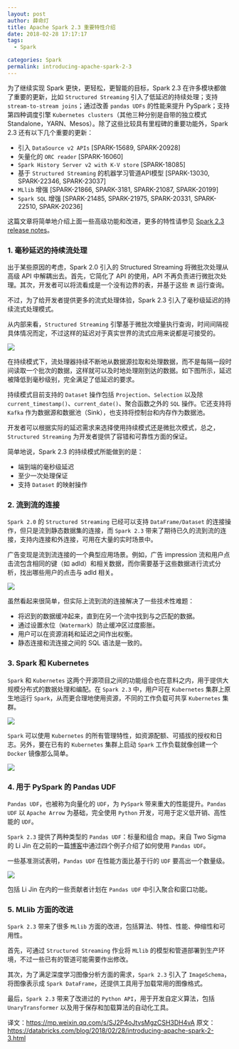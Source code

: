 ```yaml
---
layout: post
author: 薛命灯
title: Apache Spark 2.3 重要特性介绍
date: 2018-02-28 17:17:17
tags:
  - Spark

categories: Spark
permalink: introducing-apache-spark-2-3
---
```


为了继续实现 Spark 更快，更轻松，更智能的目标，Spark 2.3 在许多模块都做了重要的更新，比如 `Structured Streaming` 引入了低延迟的持续处理；支持 `stream-to-stream joins`；通过改善 `pandas UDFs` 的性能来提升 PySpark；支持第四种调度引擎 `Kubernetes clusters`（其他三种分别是自带的独立模式Standalone，YARN、Mesos）。除了这些比较具有里程碑的重要功能外，Spark 2.3 还有以下几个重要的更新：
- 引入 `DataSource v2 APIs` [SPARK-15689, SPARK-20928]
- 矢量化的 `ORC reader` [SPARK-16060]
- `Spark History Server v2 with K-V store` [SPARK-18085]
- 基于 `Structured Streaming` 的机器学习管道API模型 [SPARK-13030, SPARK-22346, SPARK-23037]
- `MLlib` 增强 [SPARK-21866, SPARK-3181, SPARK-21087, SPARK-20199]
- `Spark SQL` 增强 [SPARK-21485, SPARK-21975, SPARK-20331, SPARK-22510, SPARK-20236]

这篇文章将简单地介绍上面一些高级功能和改进，更多的特性请参见 [Spark 2.3 release notes](https://spark.apache.org/releases/spark-release-2-3-0.html)。


### 1. 毫秒延迟的持续流处理

出于某些原因的考虑，Spark 2.0 引入的 Structured Streaming 将微批次处理从高级 API 中解耦出去。首先，它简化了 API 的使用，API 不再负责进行微批次处理。其次，开发者可以将流看成是一个没有边界的表，并基于这些 `表` 运行查询。

不过，为了给开发者提供更多的流式处理体验，Spark 2.3 引入了毫秒级延迟的持续流式处理模式。

从内部来看，`Structured Streaming` 引擎基于微批次增量执行查询，时间间隔视具体情况而定，不过这样的延迟对于真实世界的流式应用来说都是可接受的。

![](https://github.com/sjf0115/PubLearnNotes/blob/master/image/Spark/introducing-apache-spark-2-3-1.png?raw=true)

在持续模式下，流处理器持续不断地从数据源拉取和处理数据，而不是每隔一段时间读取一个批次的数据，这样就可以及时地处理刚到达的数据。如下图所示，延迟被降低到毫秒级别，完全满足了低延迟的要求。

持续模式目前支持的 `Dataset` 操作包括 `Projection`、`Selection` 以及除 `current_timestamp()`、`current_date()`、聚合函数之外的 `SQL` 操作。它还支持将 `Kafka` 作为数据源和数据池（Sink），也支持将控制台和内存作为数据池。

开发者可以根据实际的延迟需求来选择使用持续模式还是微批次模式，总之，`Structured Streaming` 为开发者提供了容错和可靠性方面的保证。

简单地说，Spark 2.3 的持续模式所能做到的是：
- 端到端的毫秒级延迟
- 至少一次处理保证
- 支持 `Dataset` 的映射操作

### 2. 流到流的连接

`Spark 2.0` 的 `Structured Streaming` 已经可以支持 `DataFrame/Dataset` 的连接操作，但只是流到静态数据集的连接，而 `Spark 2.3` 带来了期待已久的流到流的连接，支持内连接和外连接，可用在大量的实时场景中。

广告变现是流到流连接的一个典型应用场景。例如，广告 impression 流和用户点击流包含相同的键（如 adld）和相关数据，而你需要基于这些数据进行流式分析，找出哪些用户的点击与 adld 相关。

![](https://github.com/sjf0115/PubLearnNotes/blob/master/image/Spark/introducing-apache-spark-2-3-2.png?raw=true)

虽然看起来很简单，但实际上流到流的连接解决了一些技术性难题：
- 将迟到的数据缓冲起来，直到在另一个流中找到与之匹配的数据。
- 通过设置水位（`Watermark`）防止缓冲区过度膨胀。
- 用户可以在资源消耗和延迟之间作出权衡。
- 静态连接和流连接之间的 SQL 语法是一致的。

### 3. Spark 和 Kubernetes

`Spark` 和 `Kubernetes` 这两个开源项目之间的功能组合也在意料之内，用于提供大规模分布式的数据处理和编配。在 `Spark 2.3` 中，用户可在 `Kubernetes` 集群上原生地运行 `Spark`，从而更合理地使用资源，不同的工作负载可共享 `Kubernetes` 集群。

![](https://github.com/sjf0115/PubLearnNotes/blob/master/image/Spark/introducing-apache-spark-2-3-3.png?raw=true)

`Spark` 可以使用 `Kubernetes` 的所有管理特性，如资源配额、可插拔的授权和日志。另外，要在已有的 `Kubernetes` 集群上启动 `Spark` 工作负载就像创建一个 `Docker` 镜像那么简单。

![](https://github.com/sjf0115/PubLearnNotes/blob/master/image/Spark/introducing-apache-spark-2-3-4.png?raw=true)

### 4. 用于 PySpark 的 Pandas UDF

`Pandas UDF`，也被称为向量化的 `UDF`，为 `PySpark` 带来重大的性能提升。`Pandas UDF` 以 `Apache Arrow` 为基础，完全使用 `Python` 开发，可用于定义低开销、高性能的 `UDF`。

`Spark 2.3` 提供了两种类型的 `Pandas UDF`：标量和组合 map。来自 Two Sigma 的 Li Jin 在之前的一篇[博客](https://databricks.com/blog/2017/10/30/introducing-vectorized-udfs-for-pyspark.html)中通过四个例子介绍了如何使用 `Pandas UDF`。

一些基准测试表明，`Pandas UDF` 在性能方面比基于行的 `UDF` 要高出一个数量级。

![](https://github.com/sjf0115/PubLearnNotes/blob/master/image/Spark/introducing-apache-spark-2-3-5.png?raw=true)

包括 Li Jin 在内的一些贡献者计划在 `Pandas UDF` 中引入聚合和窗口功能。

### 5. MLlib 方面的改进

`Spark 2.3` 带来了很多 `MLlib` 方面的改进，包括算法、特性、性能、伸缩性和可用性。

首先，可通过 `Structured Streaming` 作业将 `MLlib` 的模型和管道部署到生产环境，不过一些已有的管道可能需要作出修改。

其次，为了满足深度学习图像分析方面的需求，`Spark 2.3` 引入了 `ImageSchema`，将图像表示成 `Spark DataFrame`，还提供工具用于加载常用的图像格式。

最后，`Spark 2.3` 带来了改进过的 `Python API`，用于开发自定义算法，包括 `UnaryTransformer` 以及用于保存和加载算法的自动化工具。



译文：https://mp.weixin.qq.com/s/SJ2P4oJtvsMgzCSH3DH4vA
原文：https://databricks.com/blog/2018/02/28/introducing-apache-spark-2-3.html
